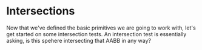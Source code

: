 # Intersections

Now that we've defined the basic primitives we are going to work with, let's get started on some intersection tests. An intersection test is essentially asking, is this spehere intersecting that AABB in any way?